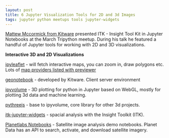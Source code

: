 ```yaml
---
layout: post
title: 6 Jupyter Visualization Tools for 2D and 3d Images
tags: jupyter python meetups tools jupyter-widgets
---
```


[Mattew Mccormick from Kitware](https://blog.kitware.com/author/matt-mccormick/) presented  ITK - Insight Tool Kit in Jupyter Notebooks at the March Tripython meetup. During his talk he featured a handful of Jupyter tools for working with 2D and 3D visualizations. 

**Interactive 3D and 2D Visualizations**   

[ipyleaflet](https://github.com/jupyter-widgets/ipyleaflet) - will fetch interactive maps, you can zoom in, draw polygons etc.  Lots of [map providers listed with previewer](https://leaflet-extras.github.io/leaflet-providers/preview/)

[geonotebook](https://github.com/OpenGeoscience/geonotebook) - developed by Kitware. Client server environment 

[ipyvolume](https://github.com/maartenbreddels/ipyvolume) - 3D plotting for python in Jupyter based on WebGL, mostly for plotting 3d data and machine learning. 

[pythreejs](https://github.com/jupyter-widgets/pythreejs) - base to ipyvolume, core library for other 3d projects.

[itk-jupyter-widgets](https://github.com/InsightSoftwareConsortium/itk-jupyter-widgets) - spacial analysis with the Insight Toolkit (ITK).  

[Planetlabs Notebooks](https://github.com/planetlabs/notebooks) - Satellite image analysis demo notebooks. Planet Data has an API to search, activate, and download satellite imagery.
